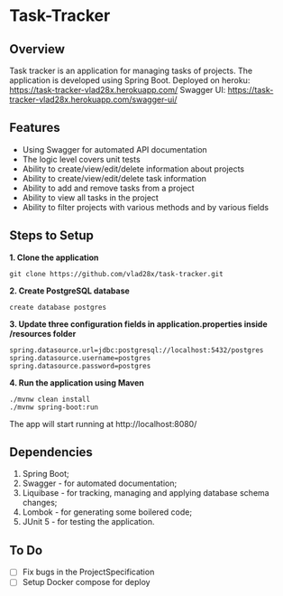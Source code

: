 # Task-Tracker

## Overview
Task tracker is an application for managing tasks of projects.
The application is developed using Spring Boot.
Deployed on heroku: https://task-tracker-vlad28x.herokuapp.com/
Swagger UI: https://task-tracker-vlad28x.herokuapp.com/swagger-ui/

## Features

* Using Swagger for automated API documentation
* The logic level covers unit tests
* Ability to create/view/edit/delete information about projects
* Ability to create/view/edit/delete task information
* Ability to add and remove tasks from a project
* Ability to view all tasks in the project
* Ability to filter projects with various methods and by various fields

## Steps to Setup

**1. Clone the application**

```
git clone https://github.com/vlad28x/task-tracker.git
```

**2. Create PostgreSQL database**

```
create database postgres
```

**3. Update three configuration fields in application.properties inside /resources folder**

```
spring.datasource.url=jdbc:postgresql://localhost:5432/postgres
spring.datasource.username=postgres
spring.datasource.password=postgres
```

**4. Run the application using Maven**

```
./mvnw clean install
./mvnw spring-boot:run
```

The app will start running at http://localhost:8080/

## Dependencies

1. Spring Boot;
2. Swagger - for automated documentation;
3. Liquibase - for tracking, managing and applying database schema changes;
4. Lombok - for generating some boilered code;
5. JUnit 5 - for testing the application.

## To Do

- [ ] Fix bugs in the ProjectSpecification
- [ ] Setup Docker compose for deploy
